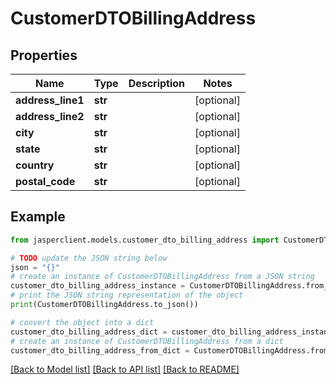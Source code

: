 # CustomerDTOBillingAddress


## Properties

Name | Type | Description | Notes
------------ | ------------- | ------------- | -------------
**address_line1** | **str** |  | [optional] 
**address_line2** | **str** |  | [optional] 
**city** | **str** |  | [optional] 
**state** | **str** |  | [optional] 
**country** | **str** |  | [optional] 
**postal_code** | **str** |  | [optional] 

## Example

```python
from jasperclient.models.customer_dto_billing_address import CustomerDTOBillingAddress

# TODO update the JSON string below
json = "{}"
# create an instance of CustomerDTOBillingAddress from a JSON string
customer_dto_billing_address_instance = CustomerDTOBillingAddress.from_json(json)
# print the JSON string representation of the object
print(CustomerDTOBillingAddress.to_json())

# convert the object into a dict
customer_dto_billing_address_dict = customer_dto_billing_address_instance.to_dict()
# create an instance of CustomerDTOBillingAddress from a dict
customer_dto_billing_address_from_dict = CustomerDTOBillingAddress.from_dict(customer_dto_billing_address_dict)
```
[[Back to Model list]](../README.md#documentation-for-models) [[Back to API list]](../README.md#documentation-for-api-endpoints) [[Back to README]](../README.md)


